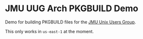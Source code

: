 # JMU UUG Arch PKGBUILD Demo

Demo for building PKGBUILD files for the [JMU Unix Users Group](https://github.com/jmunixusers).

This only works in `us-east-1` at the moment.
